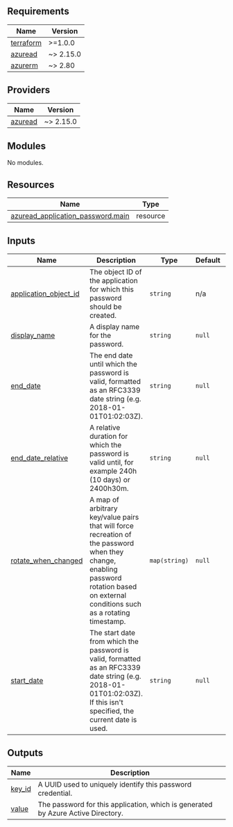 <!-- BEGIN_TF_DOCS -->
## Requirements

| Name | Version |
|------|---------|
| <a name="requirement_terraform"></a> [terraform](#requirement\_terraform) | >=1.0.0 |
| <a name="requirement_azuread"></a> [azuread](#requirement\_azuread) | ~> 2.15.0 |
| <a name="requirement_azurerm"></a> [azurerm](#requirement\_azurerm) | ~> 2.80 |

## Providers

| Name | Version |
|------|---------|
| <a name="provider_azuread"></a> [azuread](#provider\_azuread) | ~> 2.15.0 |

## Modules

No modules.

## Resources

| Name | Type |
|------|------|
| [azuread_application_password.main](https://registry.terraform.io/providers/hashicorp/azuread/latest/docs/resources/application_password) | resource |

## Inputs

| Name | Description | Type | Default | Required |
|------|-------------|------|---------|:--------:|
| <a name="input_application_object_id"></a> [application\_object\_id](#input\_application\_object\_id) | The object ID of the application for which this password should be created. | `string` | n/a | yes |
| <a name="input_display_name"></a> [display\_name](#input\_display\_name) | A display name for the password. | `string` | `null` | no |
| <a name="input_end_date"></a> [end\_date](#input\_end\_date) | The end date until which the password is valid, formatted as an RFC3339 date string (e.g. 2018-01-01T01:02:03Z). | `string` | `null` | no |
| <a name="input_end_date_relative"></a> [end\_date\_relative](#input\_end\_date\_relative) | A relative duration for which the password is valid until, for example 240h (10 days) or 2400h30m. | `string` | `null` | no |
| <a name="input_rotate_when_changed"></a> [rotate\_when\_changed](#input\_rotate\_when\_changed) | A map of arbitrary key/value pairs that will force recreation of the password when they change, enabling password rotation based on external conditions such as a rotating timestamp. | `map(string)` | `null` | no |
| <a name="input_start_date"></a> [start\_date](#input\_start\_date) | The start date from which the password is valid, formatted as an RFC3339 date string (e.g. 2018-01-01T01:02:03Z). If this isn't specified, the current date is used. | `string` | `null` | no |

## Outputs

| Name | Description |
|------|-------------|
| <a name="output_key_id"></a> [key\_id](#output\_key\_id) | A UUID used to uniquely identify this password credential. |
| <a name="output_value"></a> [value](#output\_value) | The password for this application, which is generated by Azure Active Directory. |
<!-- END_TF_DOCS -->